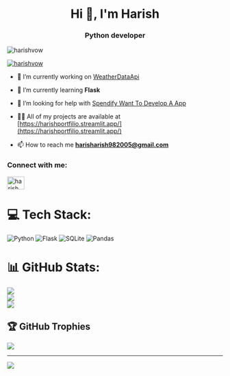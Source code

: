 <h1 align="center">Hi 👋, I'm Harish</h1>
<h3 align="center">Python developer</h3>

<p align="left"> <img src="https://komarev.com/ghpvc/?username=harishvow&label=Profile%20views&color=0e75b6&style=flat" alt="harishvow" /> </p>

<p align="left"> <a href="https://github.com/ryo-ma/github-profile-trophy"><img src="https://github-profile-trophy.vercel.app/?username=harishvow" alt="harishvow" /></a> </p>

- 🔭 I’m currently working on [WeatherDataApi](WeatherDataAPI)

- 🌱 I’m currently learning **Flask**

- 🤝 I’m looking for help with [Spendify Want To Develop A App](https://github.com/Harishvow/spendify)

- 👨‍💻 All of my projects are available at [https://harishportfilio.streamlit.app/](https://harishportfilio.streamlit.app/)

- 📫 How to reach me **harisharish982005@gmail.com**

<h3 align="left">Connect with me:</h3>
<p align="left">
<a href="https://linkedin.com/in/harish chidamparam" target="blank"><img align="center" src="https://raw.githubusercontent.com/rahuldkjain/github-profile-readme-generator/master/src/images/icons/Social/linked-in-alt.svg" alt="harish chidamparam" height="30" width="40" /></a>
</p>


# 💻 Tech Stack:
![Python](https://img.shields.io/badge/python-3670A0?style=for-the-badge&logo=python&logoColor=ffdd54) ![Flask](https://img.shields.io/badge/flask-%23000.svg?style=for-the-badge&logo=flask&logoColor=white) ![SQLite](https://img.shields.io/badge/sqlite-%2307405e.svg?style=for-the-badge&logo=sqlite&logoColor=white) ![Pandas](https://img.shields.io/badge/pandas-%23150458.svg?style=for-the-badge&logo=pandas&logoColor=white)
# 📊 GitHub Stats:
![](https://github-readme-stats.vercel.app/api?username=Harishvow&theme=dark&hide_border=false&include_all_commits=true&count_private=true)<br/>
![](https://nirzak-streak-stats.vercel.app/?user=Harishvow&theme=dark&hide_border=false)<br/>
![](https://github-readme-stats.vercel.app/api/top-langs/?username=Harishvow&theme=dark&hide_border=false&include_all_commits=true&count_private=true&layout=compact)

## 🏆 GitHub Trophies
![](https://github-profile-trophy.vercel.app/?username=Harishvow&theme=radical&no-frame=false&no-bg=false&margin-w=4)

---
[![](https://visitcount.itsvg.in/api?id=Harishvow&icon=0&color=1)](https://visitcount.itsvg.in)

<!-- Proudly created with GPRM ( https://gprm.itsvg.in ) -->
